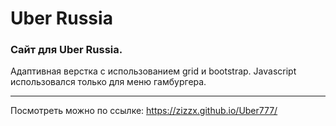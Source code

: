 # Uber Russia

### Сайт для Uber Russia.

Адаптивная верстка с использованием grid и bootstrap.
Javascript использовался только для меню гамбургера. <br><hr>
Посмотреть можно по ссылке: https://zizzx.github.io/Uber777/
